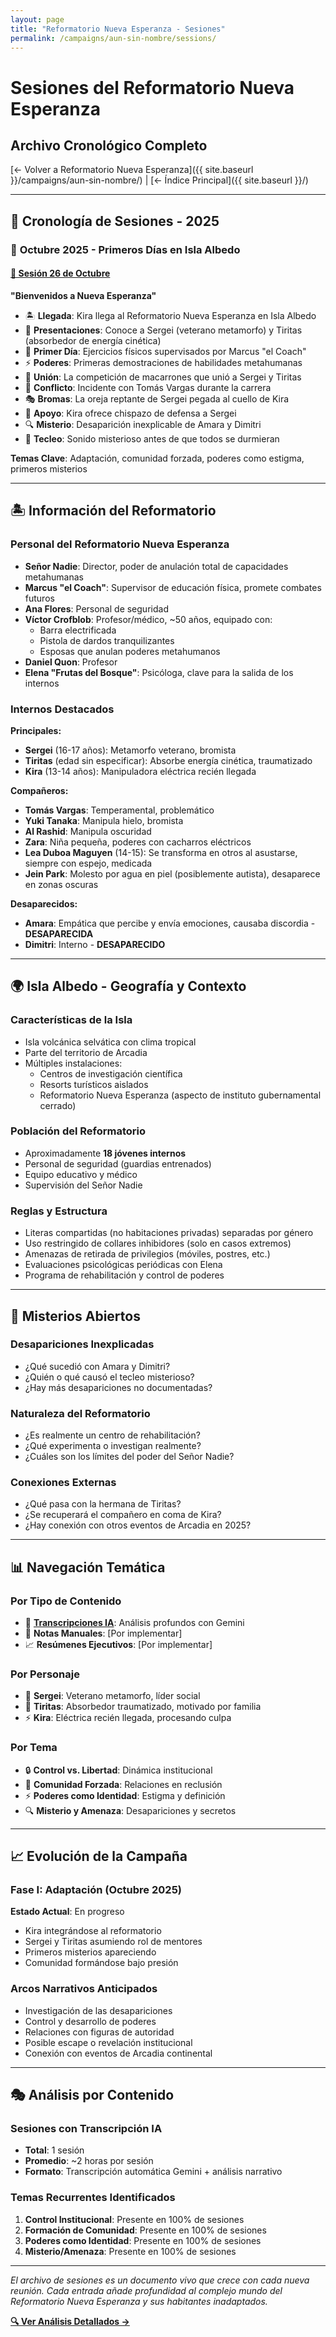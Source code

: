 ```yaml
---
layout: page
title: "Reformatorio Nueva Esperanza - Sesiones"
permalink: /campaigns/aun-sin-nombre/sessions/
---
```


# Sesiones del Reformatorio Nueva Esperanza
## Archivo Cronológico Completo

[← Volver a Reformatorio Nueva Esperanza]({{ site.baseurl }}/campaigns/aun-sin-nombre/) | [← Índice Principal]({{ site.baseurl }}/)

---

## 📅 Cronología de Sesiones - 2025

### 🌴 **Octubre 2025 - Primeros Días en Isla Albedo**

#### [📝 Sesión 26 de Octubre](../ai-notes-summary/2025-10-26-gemini-notes.md)
**"Bienvenidos a Nueva Esperanza"**
- 🏝️ **Llegada**: Kira llega al Reformatorio Nueva Esperanza en Isla Albedo
- 👥 **Presentaciones**: Conoce a Sergei (veterano metamorfo) y Tiritas (absorbedor de energía cinética)
- 🏃 **Primer Día**: Ejercicios físicos supervisados por Marcus "el Coach"
- ⚡ **Poderes**: Primeras demostraciones de habilidades metahumanas
- 🍝 **Unión**: La competición de macarrones que unió a Sergei y Tiritas
- 👊 **Conflicto**: Incidente con Tomás Vargas durante la carrera
- 🎭 **Bromas**: La oreja reptante de Sergei pegada al cuello de Kira
- 🤝 **Apoyo**: Kira ofrece chispazo de defensa a Sergei
- 🔍 **Misterio**: Desaparición inexplicable de Amara y Dimitri
- 🎹 **Tecleo**: Sonido misterioso antes de que todos se durmieran

**Temas Clave**: Adaptación, comunidad forzada, poderes como estigma, primeros misterios

---

## 🏝️ Información del Reformatorio

### **Personal del Reformatorio Nueva Esperanza**
- **Señor Nadie**: Director, poder de anulación total de capacidades metahumanas
- **Marcus "el Coach"**: Supervisor de educación física, promete combates futuros
- **Ana Flores**: Personal de seguridad
- **Víctor Crofblob**: Profesor/médico, ~50 años, equipado con:
  - Barra electrificada
  - Pistola de dardos tranquilizantes
  - Esposas que anulan poderes metahumanos
- **Daniel Quon**: Profesor
- **Elena "Frutas del Bosque"**: Psicóloga, clave para la salida de los internos

### **Internos Destacados**

**Principales:**
- **Sergei** (16-17 años): Metamorfo veterano, bromista
- **Tiritas** (edad sin especificar): Absorbe energía cinética, traumatizado
- **Kira** (13-14 años): Manipuladora eléctrica recién llegada

**Compañeros:**
- **Tomás Vargas**: Temperamental, problemático
- **Yuki Tanaka**: Manipula hielo, bromista
- **Al Rashid**: Manipula oscuridad
- **Zara**: Niña pequeña, poderes con cacharros eléctricos
- **Lea Duboa Maguyen** (14-15): Se transforma en otros al asustarse, siempre con espejo, medicada
- **Jein Park**: Molesto por agua en piel (posiblemente autista), desaparece en zonas oscuras

**Desaparecidos:**
- **Amara**: Empática que percibe y envía emociones, causaba discordia - **DESAPARECIDA**
- **Dimitri**: Interno - **DESAPARECIDO**

---

## 🌍 Isla Albedo - Geografía y Contexto

### **Características de la Isla**
- Isla volcánica selvática con clima tropical
- Parte del territorio de Arcadia
- Múltiples instalaciones:
  - Centros de investigación científica
  - Resorts turísticos aislados
  - Reformatorio Nueva Esperanza (aspecto de instituto gubernamental cerrado)

### **Población del Reformatorio**
- Aproximadamente **18 jóvenes internos**
- Personal de seguridad (guardias entrenados)
- Equipo educativo y médico
- Supervisión del Señor Nadie

### **Reglas y Estructura**
- Literas compartidas (no habitaciones privadas) separadas por género
- Uso restringido de collares inhibidores (solo en casos extremos)
- Amenazas de retirada de privilegios (móviles, postres, etc.)
- Evaluaciones psicológicas periódicas con Elena
- Programa de rehabilitación y control de poderes

---

## 🔮 Misterios Abiertos

### **Desapariciones Inexplicadas**
- ¿Qué sucedió con Amara y Dimitri?
- ¿Quién o qué causó el tecleo misterioso?
- ¿Hay más desapariciones no documentadas?

### **Naturaleza del Reformatorio**
- ¿Es realmente un centro de rehabilitación?
- ¿Qué experimenta o investigan realmente?
- ¿Cuáles son los límites del poder del Señor Nadie?

### **Conexiones Externas**
- ¿Qué pasa con la hermana de Tiritas?
- ¿Se recuperará el compañero en coma de Kira?
- ¿Hay conexión con otros eventos de Arcadia en 2025?

---

## 📊 Navegación Temática

### **Por Tipo de Contenido**
- 🤖 **[Transcripciones IA](../ai-notes-summary/)**: Análisis profundos con Gemini
- 📝 **Notas Manuales**: [Por implementar]
- 📈 **Resúmenes Ejecutivos**: [Por implementar]

### **Por Personaje**
- 🦎 **Sergei**: Veterano metamorfo, líder social
- 💪 **Tiritas**: Absorbedor traumatizado, motivado por familia
- ⚡ **Kira**: Eléctrica recién llegada, procesando culpa

### **Por Tema**
- 🔒 **Control vs. Libertad**: Dinámica institucional
- 🤝 **Comunidad Forzada**: Relaciones en reclusión
- ⚡ **Poderes como Identidad**: Estigma y definición
- 🔍 **Misterio y Amenaza**: Desapariciones y secretos

---

## 📈 Evolución de la Campaña

### **Fase I: Adaptación (Octubre 2025)**
**Estado Actual**: En progreso
- Kira integrándose al reformatorio
- Sergei y Tiritas asumiendo rol de mentores
- Primeros misterios apareciendo
- Comunidad formándose bajo presión

### **Arcos Narrativos Anticipados**
- Investigación de las desapariciones
- Control y desarrollo de poderes
- Relaciones con figuras de autoridad
- Posible escape o revelación institucional
- Conexión con eventos de Arcadia continental

---

## 🎭 Análisis por Contenido

### **Sesiones con Transcripción IA**
- **Total**: 1 sesión
- **Promedio**: ~2 horas por sesión
- **Formato**: Transcripción automática Gemini + análisis narrativo

### **Temas Recurrentes Identificados**
1. **Control Institucional**: Presente en 100% de sesiones
2. **Formación de Comunidad**: Presente en 100% de sesiones
3. **Poderes como Identidad**: Presente en 100% de sesiones
4. **Misterio/Amenaza**: Presente en 100% de sesiones

---

*El archivo de sesiones es un documento vivo que crece con cada nueva reunión. Cada entrada añade profundidad al complejo mundo del Reformatorio Nueva Esperanza y sus habitantes inadaptados.*

**[🔍 Ver Análisis Detallados →](../ai-notes-summary/)**
